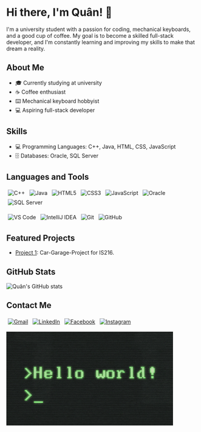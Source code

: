 # Hi there, I'm Quân! 👋

I'm a university student with a passion for coding, mechanical keyboards, and a good cup of coffee. My goal is to become a skilled full-stack developer, and I'm constantly learning and improving my skills to make that dream a reality.

## About Me
- 🎓 Currently studying at university
- ☕ Coffee enthusiast
- ⌨️ Mechanical keyboard hobbyist
- 💻 Aspiring full-stack developer

## Skills
- 💻 Programming Languages: C++, Java, HTML, CSS, JavaScript
- 🗄️ Databases: Oracle, SQL Server

## Languages and Tools
<p align="left">
  <img src="https://img.icons8.com/color/48/000000/c-plus-plus-logo.png" alt="C++" height="40" style="vertical-align:top; margin:4px">
  <img src="https://img.icons8.com/color/48/000000/java-coffee-cup-logo.png" alt="Java" height="40" style="vertical-align:top; margin:4px">
  <img src="https://img.icons8.com/color/48/000000/html-5.png" alt="HTML5" height="40" style="vertical-align:top; margin:4px">
  <img src="https://img.icons8.com/color/48/000000/css3.png" alt="CSS3" height="40" style="vertical-align:top; margin:4px">
  <img src="https://img.icons8.com/color/48/000000/javascript.png" alt="JavaScript" height="40" style="vertical-align:top; margin:4px">
  <img src="https://img.icons8.com/color/48/000000/oracle-logo.png" alt="Oracle" height="40" style="vertical-align:top; margin:4px">
  <img src="https://img.icons8.com/color/48/000000/microsoft-sql-server.png" alt="SQL Server" height="40" style="vertical-align:top; margin:4px">
</p>

<p align="left">
  <img src="https://img.icons8.com/color/48/000000/visual-studio-code-2019.png" alt="VS Code" height="40" style="vertical-align:top; margin:4px">
  <img src="https://img.icons8.com/color/48/000000/intellij-idea.png" alt="IntelliJ IDEA" height="40" style="vertical-align:top; margin:4px">
  <img src="https://img.icons8.com/color/48/000000/git.png" alt="Git" height="40" style="vertical-align:top; margin:4px">
  <img src="https://img.icons8.com/ios-glyphs/48/000000/github.png" alt="GitHub" height="40" style="vertical-align:top; margin:4px">
</p>

## Featured Projects
- [Project 1](https://github.com/Vo-Dinh-Quan/Car-Garage-Project): Car-Garage-Project for IS216.

## GitHub Stats
![Quân's GitHub stats](https://github-readme-stats.vercel.app/api?username=Vo-Dinh-Quan&show_icons=true&theme=radical)

## Contact Me
<p align="left">
  <a href="mailto:vodinhquan2707.it@gmail.com"><img src="https://img.icons8.com/color/48/000000/gmail-new.png" alt="Gmail" height="40" style="vertical-align:top; margin:4px"></a>
  <a href="https://www.linkedin.com/in/vodinhquan27/"><img src="https://img.icons8.com/color/48/000000/linkedin.png" alt="LinkedIn" height="40" style="vertical-align:top; margin:4px"></a>
  <a href="https://www.facebook.com/vdquan.27/"><img src="https://img.icons8.com/color/48/000000/facebook.png" alt="Facebook" height="40" style="vertical-align:top; margin:4px"></a>
  <a href="https://www.instagram.com/vdq.27/"><img src="https://img.icons8.com/color/48/000000/instagram-new.png" alt="Instagram" height="40" style="vertical-align:top; margin:4px"></a>
</p>

![Coding GIF](https://github.com/Vo-Dinh-Quan/Vo-Dinh-Quan/blob/main/f2px36fy%20(1).gif)
